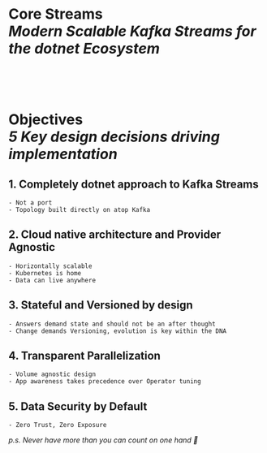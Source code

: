 # **Core Streams**</br>*Modern Scalable Kafka Streams for the dotnet Ecosystem*
&nbsp;

&nbsp;

# **Objectives**</br>*5 Key design decisions driving implementation*

## **1. Completely dotnet approach to Kafka Streams**
    - Not a port
    - Topology built directly on atop Kafka
## **2. Cloud native architecture and Provider Agnostic**
    - Horizontally scalable
    - Kubernetes is home
    - Data can live anywhere
## **3. Stateful and Versioned by design**
    - Answers demand state and should not be an after thought
    - Change demands Versioning, evolution is key within the DNA
## **4. Transparent Parallelization**
    - Volume agnostic design
    - App awareness takes precedence over Operator tuning
## **5. Data Security by Default**
    - Zero Trust, Zero Exposure

*p.s. Never have more than you can count on one hand 🤔*